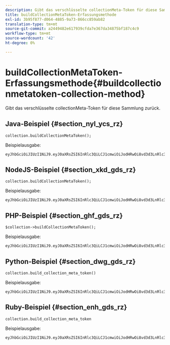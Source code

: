 ```yaml
---
description: Gibt das verschlüsselte collectionMeta-Token für diese Sammlung zurück.
title: buildCollectionMetaToken-Erfassungsmethode
exl-id: 3b95f877-d064-4885-9a73-866cc859ab82
translation-type: tm+mt
source-git-commit: a2449482e617939cfda7e367da34875bf187c4c9
workflow-type: tm+mt
source-wordcount: '42'
ht-degree: 0%

---
```


# buildCollectionMetaToken-Erfassungsmethode{#buildcollectionmetatoken-collection-method}

Gibt das verschlüsselte collectionMeta-Token für diese Sammlung zurück.

## Java-Beispiel {#section_nyl_ycs_rz}

```
collection.buildCollectionMetaToken(); 
```

Beispielausgabe:

```
eyJhbGciOiJIUzI1NiJ9.eyJ0aXRsZSI6InRlc3QiLCJ1cmwiOiJodHRwOi8vd3d3LnRlc3QuY29tIiwidGFncyI6InRlc3RUYWdzIiwiYXJ0aWNsZUlkIjoidGVzdElkIiwidHlwZSI6InJldmlld3MifQ.QB5SnOTVrVXo5RhzJeExEHpCZdxSoxnF7D4QIVQCWsA 
```

## NodeJS-Beispiel {#section_xkd_gds_rz}

```
collection.buildCollectionMetaToken();
```

Beispielausgabe:

```
eyJhbGciOiJIUzI1NiJ9.eyJ0aXRsZSI6InRlc3QiLCJ1cmwiOiJodHRwOi8vd3d3LnRlc3QuY29tIiwidGFncyI6InRlc3RUYWdzIiwiYXJ0aWNsZUlkIjoidGVzdElkIiwidHlwZSI6InJldmlld3MifQ.QB5SnOTVrVXo5RhzJeExEHpCZdxSoxnF7D4QIVQCWsA 
```

## PHP-Beispiel {#section_ghf_gds_rz}

```
$collection->buildCollectionMetaToken(); 
```

Beispielausgabe:

```
eyJhbGciOiJIUzI1NiJ9.eyJ0aXRsZSI6InRlc3QiLCJ1cmwiOiJodHRwOi8vd3d3LnRlc3QuY29tIiwidGFncyI6InRlc3RUYWdzIiwiYXJ0aWNsZUlkIjoidGVzdElkIiwidHlwZSI6InJldmlld3MifQ.QB5SnOTVrVXo5RhzJeExEHpCZdxSoxnF7D4QIVQCWsA
```

## Python-Beispiel {#section_dwg_gds_rz}

```
collection.build_collection_meta_token() 
```

Beispielausgabe:

```
eyJhbGciOiJIUzI1NiJ9.eyJ0aXRsZSI6InRlc3QiLCJ1cmwiOiJodHRwOi8vd3d3LnRlc3QuY29tIiwidGFncyI6InRlc3RUYWdzIiwiYXJ0aWNsZUlkIjoidGVzdElkIiwidHlwZSI6InJldmlld3MifQ.QB5SnOTVrVXo5RhzJeExEHpCZdxSoxnF7D4QIVQCWsA
```

## Ruby-Beispiel {#section_enh_gds_rz}

```
collection.build_collection_meta_token 
```

Beispielausgabe:

```
eyJhbGciOiJIUzI1NiJ9.eyJ0aXRsZSI6InRlc3QiLCJ1cmwiOiJodHRwOi8vd3d3LnRlc3QuY29tIiwidGFncyI6InRlc3RUYWdzIiwiYXJ0aWNsZUlkIjoidGVzdElkIiwidHlwZSI6InJldmlld3MifQ.QB5SnOTVrVXo5RhzJeExEHpCZdxSoxnF7D4QIVQCWsA
```
